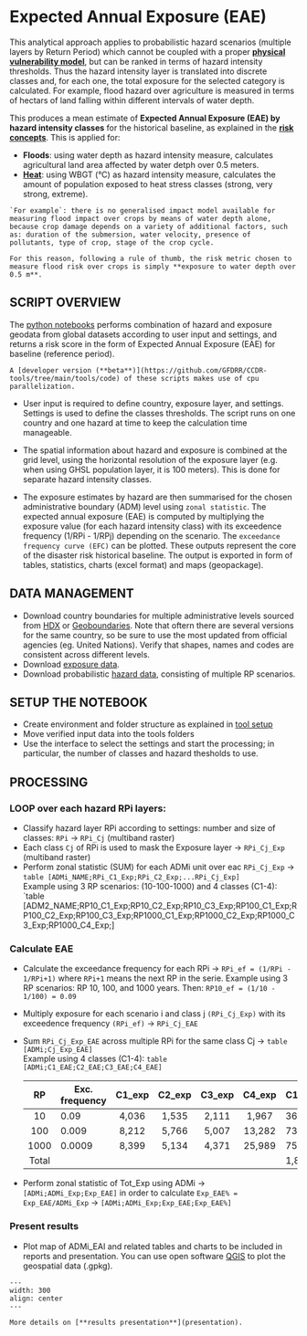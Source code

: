 # Expected Annual Exposure (EAE) 

This analytical approach applies to probabilistic hazard scenarios (multiple layers by Return Period) which cannot be coupled with a proper [**physical vulnerability model**](intro-vulnerability.md), but can be ranked in terms of hazard intensity thresholds.
Thus the hazard intensity layer is translated into discrete classes and, for each one, the total exposure for the selected category is calculated.
For example, flood hazard over agriculture is measured in terms of hectars of land falling within different intervals of water depth.

This produces a mean estimate of **Expected Annual Exposure (EAE) by hazard intensity classes** for the historical baseline, as explained in the [**risk concepts**](intro-risk.md). This is applied for:

- **Floods**: using water depth as hazard intensity measure, calculates agricultural land area affected by water detph over 0.5 meters.
- [**Heat**](https://github.com/GFDRR/CCDR-tools/blob/main/tools/notebooks/Heat_stress.ipynb): using WBGT (°C) as hazard intensity measure, calculates the amount of population exposed to heat stress classes (strong, very strong, extreme).

```{note}
`For example`: there is no generalised impact model available for measuring flood impact over crops by means of water depth alone, because crop damage depends on a variety of additional factors, such as: duration of the submersion, water velocity, presence of pollutants, type of crop, stage of the crop cycle.

For this reason, following a rule of thumb, the risk metric chosen to measure flood risk over crops is simply **exposure to water depth over 0.5 m**.
```

## SCRIPT OVERVIEW

The [python notebooks](https://github.com/GFDRR/CCDR-tools/blob/main/tools/notebooks/CCDR.ipynb) performs combination of hazard and exposure geodata from global datasets according to user input and settings, and returns a risk score in the form of Expected Annual Exposure (EAE) for baseline (reference period). 

```{note}
A [developer version (**beta**)](https://github.com/GFDRR/CCDR-tools/tree/main/tools/code) of these scripts makes use of cpu parallelization.
```

- User input is required to define country, exposure layer, and settings. Settings is used to define the classes thresholds. The script runs on one country and one hazard at time to keep the calculation time manageable.

- The spatial information about hazard and exposure is combined at the grid level, using the horizontal resolution of the exposure layer (e.g. when using GHSL population layer, it is 100 meters). This is done for separate hazard intensity classes.

- The exposure estimates by hazard are then summarised for the chosen administrative boundary (ADM) level using `zonal statistic`. The expected annual exposure (EAE) is computed by multiplying the exposure value (for each hazard intensity class) with its exceedence frequency (1/RPi - 1/RPj) depending on the scenario. The `exceedance frequency curve (EFC)` can be plotted. These outputs represent the core of the disaster risk historical baseline. The output is exported in form of tables, statistics, charts (excel format) and maps (geopackage).

## DATA MANAGEMENT

- Download country boundaries for multiple administrative levels sourced from [HDX](https://data.humdata.org/dataset) or [Geoboundaries](https://www.geoboundaries.org). Note that oftern there are several versions for the same country, so be sure to use the most updated from official agencies (eg. United Nations). Verify that shapes, names and codes are consistent across different levels.
- Download [exposure data](global-exposure.md).
- Download probabilistic [hazard data](global-hazard.md), consisting of multiple RP scenarios.

## SETUP THE NOTEBOOK

- Create environment and folder structure as explained in [tool setup](tool-setup.md)
- Move verified input data into the tools folders
- Use the interface to select the settings and start the processing; in particular, the number of classes and hazard thesholds to use.

## PROCESSING

### LOOP over each hazard RPi layers:
  - Classify hazard layer RPi according to settings: number and size of classes: `RPi` -> `RPi_Cj` (multiband raster)
  - Each class `Cj` of RPi is used to mask the Exposure layer -> `RPi_Cj_Exp` (multiband raster)
  - Perform zonal statistic (SUM) for each ADMi unit over eac `RPi_Cj_Exp` -> `table [ADMi_NAME;RPi_C1_Exp;RPi_C2_Exp;...RPi_Cj_Exp]`<br>
    Example using 3 RP scenarios: (10-100-1000) and 4 classes (C1-4): `table [ADM2_NAME;RP10_C1_Exp;RP10_C2_Exp;RP10_C3_Exp;RP100_C1_Exp;RP100_C2_Exp;RP100_C3_Exp;RP1000_C1_Exp;RP1000_C2_Exp;RP1000_C3_Exp;RP1000_C4_Exp;]

### Calculate EAE
  - Calculate the exceedance frequency for each RPi -> `RPi_ef = (1/RPi - 1/RPi+1)` where `RPi+1` means the next RP in the serie.
    Example using 3 RP scenarios: RP 10, 100, and 1000 years. Then: `RP10_ef = (1/10 - 1/100) = 0.09`
  - Multiply exposure for each scenario i and class j `(RPi_Cj_Exp)` with its exceedence frequency `(RPi_ef)` -> `RPi_Cj_EAE`
  - Sum `RPi_Cj_Exp_EAE` across multiple RPi for the same class Cj -> `table [ADMi;Cj_Exp_EAE]`<br>
    Example using 4 classes (C1-4): `table [ADMi;C1_EAE;C2_EAE;C3_EAE;C4_EAE]`

	| RP | Exc. frequency | C1_exp | C2_exp | C3_exp | C4_exp | C1_EAE | C2_EAE | C3_EAE | C4_EAE |
	|:---:|---|:---:|:---:|:---:|:---:|---|:---:|:---:|:---:|
	| 10 | 0.09 | 4,036 | 1,535 | 2,111 | 1,967 | 363 | 138 | 190 | 177 |
	| 100 | 0.009 | 8,212 | 5,766 | 5,007 | 13,282 | 739 | 519 | 451 | 1,195 |
	| 1000 | 0.0009 | 8,399 | 5,134 | 4,371 | 25,989 | 756 | 462 | 393 | 2,339 |
	| Total | | | | | | 1,858 | 1,119 | 1,034 | 3,711 |
  
  - Perform zonal statistic of Tot_Exp using ADMi -> `[ADMi;ADMi_Exp;Exp_EAE]` in order to calculate `Exp_EAE% = Exp_EAE/ADMi_Exp` -> `[ADMi;ADMi_Exp;Exp_EAE;Exp_EAE%]`

### Present results

<!--
- Plot Exceedance Frequency Curve for selected hazard threshold. Example for flood, considering ten RP scenarios and a threshold of 0.5 m for cropland exposure:<br>
    ![immagine](https://user-images.githubusercontent.com/44863827/201049813-008d5fbc-3195-4289-ba18-34a126fe434e.png)
-->

- Plot map of ADMi_EAI and related tables and charts to be included in reports and presentation. You can use open software [QGIS](https://www.qgis.org/en/site/forusers/download.html) to plot the geospatial data (.gpkg).

```{figure} images/EAE_FL_agri.jpg
---
width: 300
align: center
---
```

```{seealso}
More details on [**results presentation**](presentation).
```